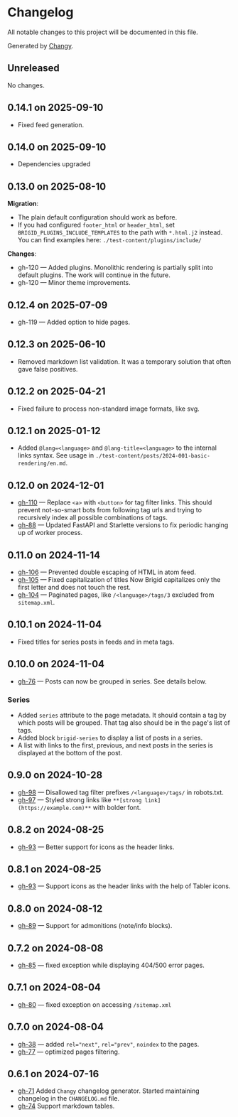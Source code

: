 # Changelog

All notable changes to this project will be documented in this file.

Generated by [Changy](https://github.com/Tiendil/changy/tree/main).

## Unreleased

No changes.

## 0.14.1 on 2025-09-10

- Fixed feed generation.

## 0.14.0 on 2025-09-10

- Dependencies upgraded

## 0.13.0 on 2025-08-10

**Migration**:

- The plain default configuration should work as before.
- If you had configured `footer_html` or `header_html`, set `BRIGID_PLUGINS_INCLUDE_TEMPLATES` to the path with `*.html.j2` instead. You can find examples here: `./test-content/plugins/include/`

**Changes**:

- gh-120 — Added plugins. Monolithic rendering is partially split into default plugins. The work will continue in the future.
- gh-120 — Minor theme improvements.

## 0.12.4 on 2025-07-09

- gh-119 — Added option to hide pages.

## 0.12.3 on 2025-06-10

- Removed markdown list validation. It was a temporary solution that often gave false positives.

## 0.12.2 on 2025-04-21

- Fixed failure to process non-standard image formats, like svg.

## 0.12.1 on 2025-01-12

- Added `@lang=<language>` and `@lang-title=<language>` to the internal links syntax. See usage in `./test-content/posts/2024-001-basic-rendering/en.md`.

## 0.12.0 on 2024-12-01

- [gh-110](https://github.com/Tiendil/brigid/issues/110) — Replace `<a>` with `<button>` for tag filter links. This should prevent not-so-smart bots from following tag urls and trying to recursively index all possible combinations of tags.
- [gh-88](https://github.com/Tiendil/brigid/issues/88) — Updated FastAPI and Starlette versions to fix periodic hanging up of worker process.

## 0.11.0 on 2024-11-14

- [gh-106](https://github.com/Tiendil/brigid/issues/106) — Prevented double escaping of HTML in atom feed.
- [gh-105](https://github.com/Tiendil/brigid/issues/105) — Fixed capitalization of titles Now Brigid capitalizes only the first letter and does not touch the rest.
- [gh-104](https://github.com/Tiendil/brigid/issues/104) — Paginated pages, like `/<language>/tags/3` excluded from `sitemap.xml`.

## 0.10.1 on 2024-11-04

- Fixed titles for series posts in feeds and in meta tags.

## 0.10.0 on 2024-11-04

- [gh-76](https://github.com/Tiendil/brigid/issues/76) — Posts can now be grouped in series. See details below.

### Series

- Added `series` attribute to the page metadata. It should contain a tag by which posts will be grouped. That tag also should be in the page's list of tags.
- Added block `brigid-series` to display a list of posts in a series.
- A list with links to the first, previous, and next posts in the series is displayed at the bottom of the post.

## 0.9.0 on 2024-10-28

- [gh-98](https://github.com/Tiendil/brigid/issues/98) — Disallowed tag filter prefixes `/<language>/tags/` in robots.txt.
- [gh-97](https://github.com/Tiendil/brigid/issues/97) — Styled strong links like `**[strong link](https://example.com)**` with bolder font.

## 0.8.2 on 2024-08-25

- [gh-93](https://github.com/Tiendil/brigid/issues/93) — Better support for icons as the header links.

## 0.8.1 on 2024-08-25

- [gh-93](https://github.com/Tiendil/brigid/issues/93) — Support icons as the header links with the help of Tabler icons.

## 0.8.0 on 2024-08-12

- [gh-89](https://github.com/Tiendil/brigid/issues/89) — Support for admonitions (note/info blocks).

## 0.7.2 on 2024-08-08

- [gh-85](https://github.com/Tiendil/brigid/issues/85) — fixed exception while displaying 404/500 error pages.

## 0.7.1 on 2024-08-04

- [gh-80](https://github.com/Tiendil/brigid/issues/80) — fixed exception on accessing `/sitemap.xml`

## 0.7.0 on 2024-08-04

- [gh-38](https://github.com/Tiendil/brigid/issues/38) — added `rel="next"`, `rel="prev"`, `noindex` to the pages.
- [gh-77](https://github.com/Tiendil/brigid/issues/77) — optimized pages filtering.

## 0.6.1 on 2024-07-16

- [gh-71](https://github.com/Tiendil/brigid/issues/71) Added `Changy` changelog generator. Started maintaining changelog in the `CHANGELOG.md` file.
- [gh-74](https://github.com/Tiendil/brigid/issues/74) Support markdown tables.